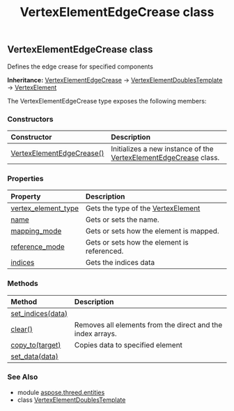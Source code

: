 ﻿---
title: VertexElementEdgeCrease class
second_title: Aspose.3D for Python via .NET API References
description: 
type: docs
weight: 430
url: /python-net/aspose.threed.entities/vertexelementedgecrease/
is_root: false
---

## VertexElementEdgeCrease class

Defines the edge crease for specified components



**Inheritance:** [VertexElementEdgeCrease](/3d/python-net/aspose.threed.entities/vertexelementedgecrease) → 
[VertexElementDoublesTemplate](/3d/python-net/aspose.threed.entities/vertexelementdoublestemplate) → 
[VertexElement](/3d/python-net/aspose.threed.entities/vertexelement)



The VertexElementEdgeCrease type exposes the following members:

### Constructors
| Constructor | Description |
| :- | :- |
| [VertexElementEdgeCrease()](/3d/python-net/aspose.threed.entities/vertexelementedgecrease/__init__/#) | Initializes a new instance of the [VertexElementEdgeCrease](/3d/python-net/aspose.threed.entities/vertexelementedgecrease) class. |


### Properties
| Property | Description |
| :- | :- |
| [vertex_element_type](/3d/python-net/aspose.threed.entities/vertexelementedgecrease/vertex_element_type) | Gets the type of the [VertexElement](/3d/python-net/aspose.threed.entities/vertexelement) |
| [name](/3d/python-net/aspose.threed.entities/vertexelementedgecrease/name) | Gets or sets the name. |
| [mapping_mode](/3d/python-net/aspose.threed.entities/vertexelementedgecrease/mapping_mode) | Gets or sets how the element is mapped. |
| [reference_mode](/3d/python-net/aspose.threed.entities/vertexelementedgecrease/reference_mode) | Gets or sets how the element is referenced. |
| [indices](/3d/python-net/aspose.threed.entities/vertexelementedgecrease/indices) | Gets the indices data |


### Methods
| Method | Description |
| :- | :- |
| [set_indices(data)](/3d/python-net/aspose.threed.entities/vertexelementedgecrease/set_indices/#int[]) |  |
| [clear()](/3d/python-net/aspose.threed.entities/vertexelementedgecrease/clear/#) | Removes all elements from the direct and the index arrays. |
| [copy_to(target)](/3d/python-net/aspose.threed.entities/vertexelementedgecrease/copy_to/#VertexElementDoublesTemplate) | Copies data to specified element |
| [set_data(data)](/3d/python-net/aspose.threed.entities/vertexelementedgecrease/set_data/#double[]) |  |


### See Also

* module [aspose.threed.entities](../)
* class [VertexElementDoublesTemplate](/3d/python-net/aspose.threed.entities/vertexelementdoublestemplate)
